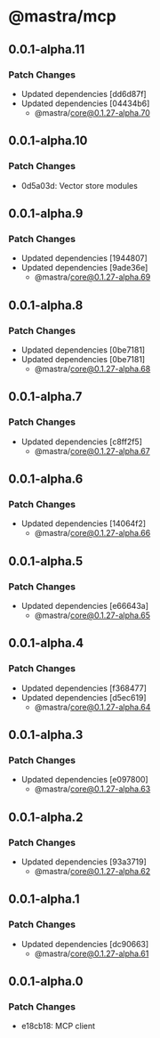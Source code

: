 # @mastra/mcp

## 0.0.1-alpha.11

### Patch Changes

- Updated dependencies [dd6d87f]
- Updated dependencies [04434b6]
  - @mastra/core@0.1.27-alpha.70

## 0.0.1-alpha.10

### Patch Changes

- 0d5a03d: Vector store modules

## 0.0.1-alpha.9

### Patch Changes

- Updated dependencies [1944807]
- Updated dependencies [9ade36e]
  - @mastra/core@0.1.27-alpha.69

## 0.0.1-alpha.8

### Patch Changes

- Updated dependencies [0be7181]
- Updated dependencies [0be7181]
  - @mastra/core@0.1.27-alpha.68

## 0.0.1-alpha.7

### Patch Changes

- Updated dependencies [c8ff2f5]
  - @mastra/core@0.1.27-alpha.67

## 0.0.1-alpha.6

### Patch Changes

- Updated dependencies [14064f2]
  - @mastra/core@0.1.27-alpha.66

## 0.0.1-alpha.5

### Patch Changes

- Updated dependencies [e66643a]
  - @mastra/core@0.1.27-alpha.65

## 0.0.1-alpha.4

### Patch Changes

- Updated dependencies [f368477]
- Updated dependencies [d5ec619]
  - @mastra/core@0.1.27-alpha.64

## 0.0.1-alpha.3

### Patch Changes

- Updated dependencies [e097800]
  - @mastra/core@0.1.27-alpha.63

## 0.0.1-alpha.2

### Patch Changes

- Updated dependencies [93a3719]
  - @mastra/core@0.1.27-alpha.62

## 0.0.1-alpha.1

### Patch Changes

- Updated dependencies [dc90663]
  - @mastra/core@0.1.27-alpha.61

## 0.0.1-alpha.0

### Patch Changes

- e18cb18: MCP client
